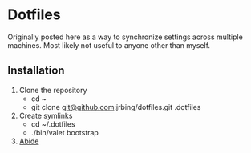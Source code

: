 # Dotfiles #

Originally posted here as a way to synchronize settings across
multiple machines. Most likely not useful to anyone other than myself.

## Installation ##

1. Clone the repository
    * cd ~
    * git clone git@github.com:jrbing/dotfiles.git .dotfiles
2. Create symlinks
    * cd ~/.dotfiles
    * ./bin/valet bootstrap
3. [Abide](http://billgreenstudios.com/wp/wp-content/uploads/wpsc/product_images/5508_Abide_600t-2.jpg)
